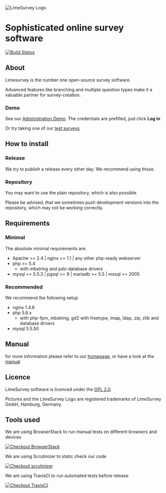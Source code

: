 ![LimeSurvey Logo](https://www.limesurvey.org/images/logos/logo_main.png)
# Sophisticated online survey software
[![Build Status](https://travis-ci.org/LimeSurvey/LimeSurvey.svg?branch=master)](https://travis-ci.org/LimeSurvey/LimeSurvey/)


## About
Limesurvey is the number one open-source survey software.

Advanced features like branching and multiple question types make it a valuable partner for survey-creation.

### Demo

See our [Administration Demo](http://demo.limesurvey.org/index.php?r=admin/authentication/sa/login).
The credentials are prefilled, just click **Log in**

Or try taking one of our [test surveys](https://survey.limesurvey.org/index.php?sid=78184&lang=en)


## How to install

### Release
We try to publish a release every other day.
We recommend using those.

### Repository
You may want to use the plain repository, which is also possible.

Please be advised, that we sometimes push development versions into the repository, which may not be working correctly.

## Requirements

### Minimal
The absolute minimal requirements are:
 - Apache >= 2.4 | nginx >= 1.1 | any other php-ready webserver
 - php >= 5.4
    - with mbstring and pdo-database drivers
 - mysql >= 5.5.3 | pgsql >= 9 | mariadb >= 5.5  | mssql >= 2005

### Recommended
We recommend the following setup
 - nginx 1.4.6
 - php 5.6.x
    - with php-fpm, mbstring, gd2 with freetype, imap, ldap, zip, zlib and database drivers
 - mysql 5.5.50

## Manual
for more information please refer to our [homepage](http://www.limesurvey.org), or have a look at the [manual](http://manual.limesurvey.org) 

## Licence
LimeSurvey software is licenced under the [GPL 2.0](https://www.gnu.org/licenses/old-licenses/gpl-2.0.en.html).

Pictures and the LimeSurvey Logo are registered trademarks of LimeSurvey GmbH, Hamburg, Germany.

## Tools used
We are using BrowserStack to run manual tests on different browsers and devices

[![](https://raw.githubusercontent.com/LimeSurvey/LimeSurvey/master/docs/contributions/browserstack-logo.png "Checkout BrowserStack")](https://www.browserstack.com/)

We are using Scrutinizer to static check our code

[![](https://raw.githubusercontent.com/LimeSurvey/LimeSurvey/master/docs/contributions/scrutinizer-logo.png "Checkout scrutinizer")](https://scrutinizer-ci.com/)

We are using TravisCI to run automated tests before release

[![](https://raw.githubusercontent.com/LimeSurvey/LimeSurvey/master/docs/contributions/travisci-logo.png "Checkout TravisCI")](https://travis-ci.org/)

